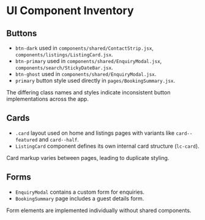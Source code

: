 # UI Component Inventory

## Buttons
- `btn-dark` used in `components/shared/ContactStrip.jsx`, `components/listings/ListingCard.jsx`.
- `btn-primary` used in `components/shared/EnquiryModal.jsx`, `components/search/StickyDateBar.jsx`.
- `btn-ghost` used in `components/shared/EnquiryModal.jsx`.
- `primary` button style used directly in `pages/BookingSummary.jsx`.

The differing class names and styles indicate inconsistent button implementations across the app.

## Cards
- `.card` layout used on home and listings pages with variants like `card--featured` and `card--half`.
- `ListingCard` component defines its own internal card structure (`lc-card`).

Card markup varies between pages, leading to duplicate styling.

## Forms
- `EnquiryModal` contains a custom form for enquiries.
- `BookingSummary` page includes a guest details form.

Form elements are implemented individually without shared components.
